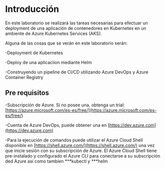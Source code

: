 # Introducción
En este laboratorio se realizará las tareas necesarias para efectuar un deployment de una aplicación de contenedores en Kubernetes en un ambiente de Azure Kubernetes Services (AKS).

Alguna de las cosas que se verán en este laboratorio serán:

-Deployment de Kubernetes

-Deploy de una aplicaciíon mediante Helm

-Construyendo un pipeline de CI/CD utilizando Azure DevOps y Azure Container Registry

## Pre requisitos
-Subscripción de Azure. Sí no posee una, obtenga un trial: [https://azure.microsoft.com/es-es/free/](https://azure.microsoft.com/es-es/free/)

-Cuenta de Azure DevOps, puede obtener una en [https://dev.azure.com](https://dev.azure.com)

-Para la ejecución de comandos puede utilizar el Azure Cloud Shell disponible en [https://shell.azure.com/](https://shell.azure.com/) una vez que inicie sesión con su subscripción de Azure. El Azure Cloud Shell tiene pre-instalado y configurado el Azure CLI para conectarse a su subscripción ded Azure así como tambien ***kubectl y ***helm



